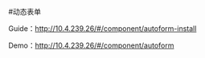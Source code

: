 #动态表单

Guide：http://10.4.239.26/#/component/autoform-install

Demo：http://10.4.239.26/#/component/autoform